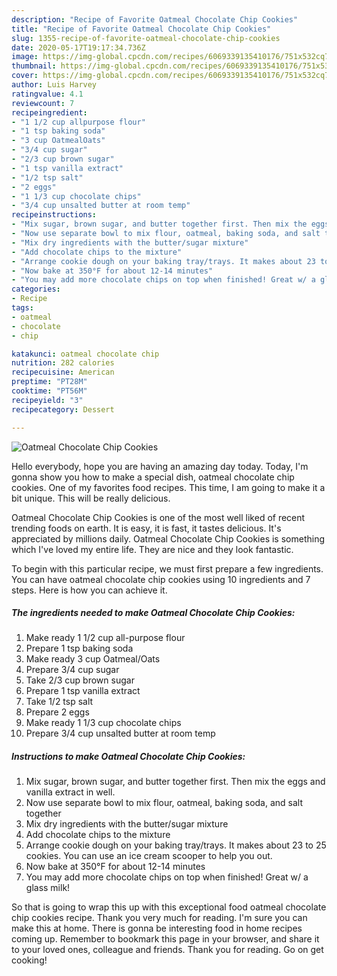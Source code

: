 ```yaml
---
description: "Recipe of Favorite Oatmeal Chocolate Chip Cookies"
title: "Recipe of Favorite Oatmeal Chocolate Chip Cookies"
slug: 1355-recipe-of-favorite-oatmeal-chocolate-chip-cookies
date: 2020-05-17T19:17:34.736Z
image: https://img-global.cpcdn.com/recipes/6069339135410176/751x532cq70/oatmeal-chocolate-chip-cookies-recipe-main-photo.jpg
thumbnail: https://img-global.cpcdn.com/recipes/6069339135410176/751x532cq70/oatmeal-chocolate-chip-cookies-recipe-main-photo.jpg
cover: https://img-global.cpcdn.com/recipes/6069339135410176/751x532cq70/oatmeal-chocolate-chip-cookies-recipe-main-photo.jpg
author: Luis Harvey
ratingvalue: 4.1
reviewcount: 7
recipeingredient:
- "1 1/2 cup allpurpose flour"
- "1 tsp baking soda"
- "3 cup OatmealOats"
- "3/4 cup sugar"
- "2/3 cup brown sugar"
- "1 tsp vanilla extract"
- "1/2 tsp salt"
- "2 eggs"
- "1 1/3 cup chocolate chips"
- "3/4 cup unsalted butter at room temp"
recipeinstructions:
- "Mix sugar, brown sugar, and butter together first. Then mix the eggs and vanilla extract in well."
- "Now use separate bowl to mix flour, oatmeal, baking soda, and salt together"
- "Mix dry ingredients with the butter/sugar mixture"
- "Add chocolate chips to the mixture"
- "Arrange cookie dough on your baking tray/trays. It makes about 23 to 25 cookies. You can use an ice cream scooper to help you out."
- "Now bake at 350°F for about 12-14 minutes"
- "You may add more chocolate chips on top when finished! Great w/ a glass milk!"
categories:
- Recipe
tags:
- oatmeal
- chocolate
- chip

katakunci: oatmeal chocolate chip 
nutrition: 282 calories
recipecuisine: American
preptime: "PT28M"
cooktime: "PT56M"
recipeyield: "3"
recipecategory: Dessert

---
```



![Oatmeal Chocolate Chip Cookies](https://img-global.cpcdn.com/recipes/6069339135410176/751x532cq70/oatmeal-chocolate-chip-cookies-recipe-main-photo.jpg)

Hello everybody, hope you are having an amazing day today. Today, I'm gonna show you how to make a special dish, oatmeal chocolate chip cookies. One of my favorites food recipes. This time, I am going to make it a bit unique. This will be really delicious.



Oatmeal Chocolate Chip Cookies is one of the most well liked of recent trending foods on earth. It is easy, it is fast, it tastes delicious. It's appreciated by millions daily. Oatmeal Chocolate Chip Cookies is something which I've loved my entire life. They are nice and they look fantastic.


To begin with this particular recipe, we must first prepare a few ingredients. You can have oatmeal chocolate chip cookies using 10 ingredients and 7 steps. Here is how you can achieve it.

<!--inarticleads1-->

##### The ingredients needed to make Oatmeal Chocolate Chip Cookies:

1. Make ready 1 1/2 cup all-purpose flour
1. Prepare 1 tsp baking soda
1. Make ready 3 cup Oatmeal/Oats
1. Prepare 3/4 cup sugar
1. Take 2/3 cup brown sugar
1. Prepare 1 tsp vanilla extract
1. Take 1/2 tsp salt
1. Prepare 2 eggs
1. Make ready 1 1/3 cup chocolate chips
1. Prepare 3/4 cup unsalted butter at room temp




<!--inarticleads2-->

##### Instructions to make Oatmeal Chocolate Chip Cookies:

1. Mix sugar, brown sugar, and butter together first. Then mix the eggs and vanilla extract in well.
1. Now use separate bowl to mix flour, oatmeal, baking soda, and salt together
1. Mix dry ingredients with the butter/sugar mixture
1. Add chocolate chips to the mixture
1. Arrange cookie dough on your baking tray/trays. It makes about 23 to 25 cookies. You can use an ice cream scooper to help you out.
1. Now bake at 350°F for about 12-14 minutes
1. You may add more chocolate chips on top when finished! Great w/ a glass milk!




So that is going to wrap this up with this exceptional food oatmeal chocolate chip cookies recipe. Thank you very much for reading. I'm sure you can make this at home. There is gonna be interesting food in home recipes coming up. Remember to bookmark this page in your browser, and share it to your loved ones, colleague and friends. Thank you for reading. Go on get cooking!
